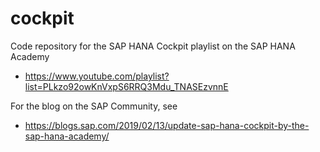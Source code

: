 # cockpit
Code repository for the SAP HANA Cockpit playlist on the SAP HANA Academy
*  https://www.youtube.com/playlist?list=PLkzo92owKnVxpS6RRQ3Mdu_TNASEzvnnE

For the blog on the SAP Community, see
*  https://blogs.sap.com/2019/02/13/update-sap-hana-cockpit-by-the-sap-hana-academy/
